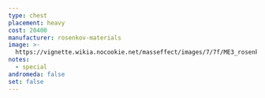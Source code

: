 ```yaml
---
type: chest
placement: heavy
cost: 20400
manufacturer: rosenkov-materials
image: >-
  https://vignette.wikia.nocookie.net/masseffect/images/7/7f/ME3_rosenkov_materials_chest.png/revision/latest/scale-to-width-down/100?cb=20120310234640
notes:
  - special
andromeda: false
set: false
---
```

